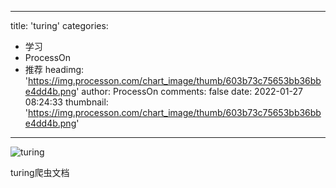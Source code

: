 
---
title: 'turing'
categories: 
 - 学习
 - ProcessOn
 - 推荐
headimg: 'https://img.processon.com/chart_image/thumb/603b73c75653bb36bbe4dd4b.png'
author: ProcessOn
comments: false
date: 2022-01-27 08:24:33
thumbnail: 'https://img.processon.com/chart_image/thumb/603b73c75653bb36bbe4dd4b.png'
---

<div>   
<img class="thumb" alt="turing" src="https://img.processon.com/chart_image/thumb/603b73c75653bb36bbe4dd4b.png" referrerpolicy="no-referrer">
<p>turing爬虫文档</p>  
</div>
            
